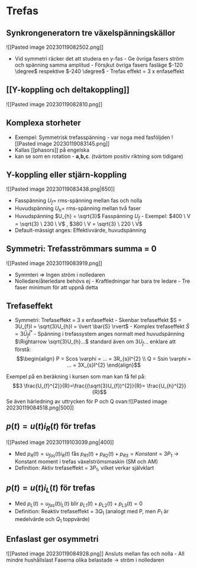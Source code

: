 # Trefas

## Synkrongeneratorn tre växelspänningskällor
![[Pasted image 20230119082502.png]]

- Vid symmetri räcker det att studera en y-fas
		- Ge övriga fasers ström och spänning samma amplitud
		- Försjkut övriga fasers fasläge $-120 \degree$ respektive $-240 \degree$
		- Trefas effekt = 3 x enfaseffekt

## [[Y-koppling och deltakoppling]]
![[Pasted image 20230119082810.png]]

## Komplexa storheter 
- Exempel: Symmetrisk trefasspänning - var noga med fasföljden
![[Pasted image 20230119083145.png]]
- Kallas [[phasors]] på engelska
- kan se som en rotation - **a,b,c**. (tvärtom positiv riktning som tidigare)

## Y-koppling eller stjärn-koppling
![[Pasted image 20230119083438.png|650]]
- Fasspänning $U_{f} =$ rms-spänning mellan fas och nolla
- Huvudspänning $U_{h} =$ rms-spänning mellan två faser
- Huvudspänning $U_{h} = \sqrt{3}$ Fasspänning $U_{f}$
	  - Exempel: $400 \ V = \sqrt{3} \ 230 \ V$ , $380 \ V = \sqrt{3} \ 220 \ V$
- Default-mässigt anges: Effektivvärde, huvudspänning

## Symmetri: Trefasströmmars summa = 0
![[Pasted image 20230119083919.png]]
- Symmteri $\Rightarrow$ Ingen ström i nolledaren
- Nolledare/återledare behövs ej
		- Kraftledningar har bara tre ledare
		- Tre faser minimum för att uppnå detta

## Trefaseffekt
- Symmetri: Trefaseffekt = 3 x enfaseffekt
		- Skenbar trefaseffekt $S = 3U_{f}I = \sqrt{3}U_{h}I = \lvert \bar{S} \rvert$
		- Komplex trefaseffekt $\bar{S} = 3 \bar{U}_{f}\bar{I}^{*}$
		- Spänning i trefassystem anges normalt med huvudspänning $\Rightarrow \sqrt{3}U_{h}...$ standard även om $3U_{f}...$ enklare att förstå:
$$\begin{align} P = Scos \varphi = ... = 3R_{s}I^{2} \\ Q = Ssin \varphi = ... = 3X_{s}I^{2} \end{align}$$

Exempel på en beräkning i kursen som man kan få fel på:
$$3 \frac{U_{f}^{2}}{R}=\frac{(\sqrt{3}U_{f})^{2}}{R}= \frac{U_{h}^{2}}{R}$$Se även härledning av uttrycken för P och Q ovan:![[Pasted image 20230119084518.png|500]]


## $p(t) = u(t) i_{R}(t)$ för trefas
![[Pasted image 20230119103039.png|400]]
- Med $p_{R}(t)= u_{fas}(t) i_{R}(t)$ fås $p_{R1}(t) + p_{R2}(t) + p_{R3}= Konstant = 3P_{1}$ 
$\rightarrow$ Konstant moment i trefas växelströmsmaskin (SM och AM)
- Definition: Aktiv trefaseffekt = $3P_{1}$, vilket verkar självklart

## $p(t) = u(t)i_{L}(t)$ för trefas
- Med $p_L(t)=u_{fas}(t)i_L (t)$ blir $p_{L1}(t)+p_{L2}(t) + p_{L3}(t) = 0$
- Definition: Reaktiv trefaseffekt = $3Q_{1}$ (analogt med P, men $P_{1}$ är medelvärde och $Q_{1}$ toppvärde)

## Enfaslast ger osymmetri
![[Pasted image 20230119084928.png]]
Ansluts mellan fas och nolla
	- All mindre hushållslast
Faserna olika belastade $\rightarrow$ ström i nolledaren